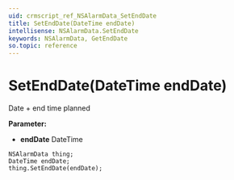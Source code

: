 ```yaml
---
uid: crmscript_ref_NSAlarmData_SetEndDate
title: SetEndDate(DateTime endDate)
intellisense: NSAlarmData.SetEndDate
keywords: NSAlarmData, GetEndDate
so.topic: reference
---
```


# SetEndDate(DateTime endDate)

Date + end time planned

**Parameter:** 
* **endDate** DateTime

```crmscript
NSAlarmData thing;
DateTime endDate;
thing.SetEndDate(endDate);
```

